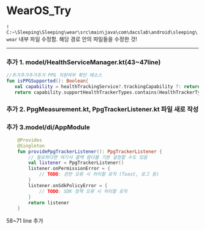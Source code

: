 # WearOS_Try

 `! C:~\Sleeping\Sleeping\wear\src\main\java\com\dacslab\android\sleeping\wear` 내부 파일 수정함. 해당 경로 안의 파일들을 수정한 것!

---

### 추가 1. model/HealthServiceManager.kt(43~47line)
```kotlin
//추가추가추가추가 PPG 지원여부 확인 메소스
fun isPPGSupported(): Boolean{
   val capability = healthTrackingService?.trackingCapability ?: return false
   return capability.supportHealthTrackerTypes.contains(HealthTrackerType.PPG_ON_DEMAND)
```

### 추가 2. PpgMeasurement.kt,  PpgTrackerListener.kt 파일 새로 작성

### 추가 3.model/di/AppModule
```kotlin
    @Provides
    @Singleton
    fun providePpgTrackerListener(): PpgTrackerListener {
        // 필요하다면 여기서 콜백 람다를 기본 설정할 수도 있음
        val listener = PpgTrackerListener()
        listener.onPermissionError = {
            // TODO: 권한 오류 시 처리할 로직 (Toast, 로그 등)
        }
        listener.onSdkPolicyError = {
            // TODO: SDK 정책 오류 시 처리할 로직
        }
        return listener
    }
```
58~71 line 추가
